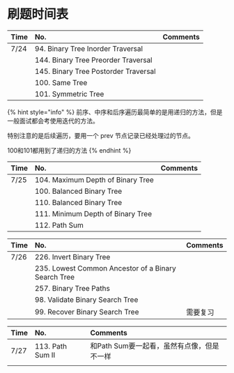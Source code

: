 # 刷题时间表



| Time | No. | Comments |
| :--- | :--- | :--- |
| 7/24 | 94. Binary Tree Inorder Traversal |  |
|  | 144. Binary Tree Preorder Traversal |  |
|  | 145. Binary Tree Postorder Traversal |  |
|  | 100. Same Tree |  |
|  | 101. Symmetric Tree |  |

{% hint style="info" %}
前序、中序和后序遍历最简单的是用递归的方法，但是一般面试都会考使用迭代的方法。

特别注意的是后续遍历，要用一个 prev 节点记录已经处理过的节点。

100和101都用到了递归的方法
{% endhint %}

| Time | No. | Comments |
| :--- | :--- | :--- |
| 7/25 | 104. Maximum Depth of Binary Tree |  |
|  | 100. Balanced Binary Tree |  |
|  | 110. Balanced Binary Tree |  |
|  | 111. Minimum Depth of Binary Tree |  |
|  | 112. Path Sum |  |

| Time | No. | Comments |
| :--- | :--- | :--- |
| 7/26 | 226. Invert Binary Tree |  |
|  | 235. Lowest Common Ancestor of a Binary Search Tree |  |
|  | 257. Binary Tree Paths |  |
|  | 98. Validate Binary Search Tree |  |
|  | 99. Recover Binary Search Tree | 需要复习 |

| Time | No. | Comments |
| :--- | :--- | :--- |
| 7/27 | 113. Path Sum II | 和Path Sum要一起看，虽然有点像，但是不一样 |
|  |  |  |

